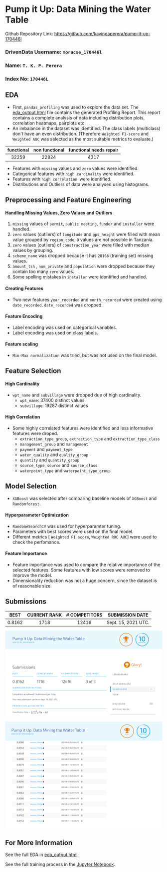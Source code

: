# Pump it Up: Data Mining the Water Table 

Github Repository Link: https://github.com/kavindaperera/pump-it-up-170446l

### DrivenData Username: `moracse_170446l`
### Name:  `T. K. P. Perera`
### Index No: `170446L`


## EDA
- First, `pandas_profiling`  was used to explore the data set. The [eda_output.html](./eda_output.html) file contains the generated Profiling Report. This report contains a complete analysis of data including distribution plots, correlation heatmaps, pairplots etc.  
- An imbalance in the dataset was identified. The class labels (multiclass) don't have an even distribution. (Therefore  `Weighted F1-score` and `Weighted AUC` was selected as the most suitable metrics to evaluate.)

| functional | non functional | functional needs repair |
| :---: | :---: |  :---:|
|32259|22824|4317|
- Features with `missing` values and `zero` values were identified.
- Categorical features with `high cardinality` were identified. 
- Features with `high correlation `were identified.
- Distributions and Outliers of data were analysed using histograms.

## Preprocessing and  Feature Engineering

#### Handling Missing Values, Zero Values and Outliers
1. `missing` values of `permit`, `public meeting`, `funder` and `installer` were handled.
2. `zero` values (outliers) of  `longitude` and `gps_height` were filled with mean value grouped by `region_code`. `0` values are not possible in Tanzania.
3. `zero` values (outliers) of  `construction_year` were filled with median values by grouping.
4. `scheme_name` was dropped because it has `28166` (training set) missing values.
5. `amount_tsh` , `num_private` and `population` were dropped because they contain too many `zero` values.
6. Some spelling mistakes in `installer` were identified and handled.

#### Creating Features

- Two new features `year_recorded` and `month_recorded` were created using `date_recorded`. `date_recorded` was dropped. 

#### Feature Encoding

- Label encoding was used on categorical variables.
- Label encoding was used on class labels.

#### Feature scaling
- `Min-Max normalization` was tried, but was not used on the final model. 

## Feature Selection

#### High Cardinality
- `wpt_name` and `subvillage` were dropped due of high cardinality.
  * `wpt_name`: 37400 distinct values.
  * `subvillage`: 19287 distinct values

#### High Correlation
- Some highly correlated features were identified and less informative features were droped.
  *  `extraction_type_group`, `extraction_type` and `extraction_type_class`
  *  `management_group` and `management`
  *  `payment` and `payment_type`
  *  `water_quality` and `quality_group`
  *  `quantity` and `quantity_group`
  *  `source_type`, `source` and `source_class`
  *  `waterpoint_type` and `waterpoint_type_group`

## Model Selection

- `XGBoost` was selected after comparing baseline models of `XGBoost` and `Randomforest`. 

#### Hyperparameter Optimization
- `RandomeSearchCV` was used for hyperparamter tuning. 
- Parameters with best scores were used on the final model.
- Different metrics [ `Weighted F1 score`, `Weighted ROC AUC`] were used to check the perfomance.

#### Feature Importance
- Feature importance was used to compare the relative importance of the selected features. Some features with low scores were removed to improve the model.
- Dimensionality reduction was not a huge concern, since the dataset is of reasonable size. 

## Submissions

| BEST | CURRENT RANK | # COMPETITORS | SUBMISSION DATE |
| :------: | :------: | :------: | :------: |
| 0.8162 | 1718 | 12416 |  Sept. 15, 2021 UTC. |

![best submission](https://github.com/kavindaperera/pump-it-up-170446l/blob/main/submission_proof.PNG?raw=true)

![all submissions](https://github.com/kavindaperera/pump-it-up-170446l/blob/main/submissions.PNG?raw=true)


## For More Information

See the full EDA in [eda_output.html](./eda_output.html).

See the full training process in the [Jupyter Notebook](./pump-it-up-notebook-xgboost.ipynb).


